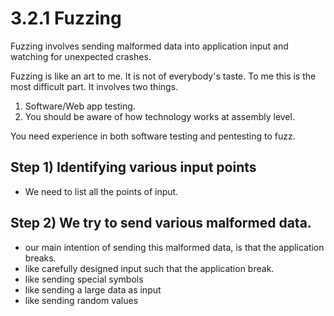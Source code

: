 # 3.2.1 Fuzzing

Fuzzing involves sending malformed data into application input and watching for unexpected crashes.

Fuzzing is like an art to me. It is not of everybody's taste. To me this is the most difficult part. It involves two things.

1. Software/Web app testing.
2. You should be aware of how technology works at assembly level.

You need experience in both software testing and pentesting to fuzz.

## Step 1\) Identifying various input points

* We need to list all the points of input.

## Step 2\) We try to send various malformed data.

* our main intention of sending this malformed data, is that the application breaks.
* like carefully designed input such that the application break.
* like sending special symbols
* like sending a large data as input
* like sending random values



